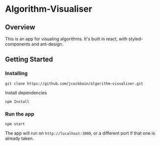 # Algorithm-Visualiser

## Overview

This is an app for visualing algorithms.
It's built in react, with styled-components and ant-design.

## Getting Started

### Installing

```shell
git clone https://github.com/jcockbain/algorithm-visualiser.git
```

Install dependencies

```shell
npm Install
```

### Run the app

```shell
npm start
```

The app will run on `http://localhost:3000`, or a different port if that one is already taken.
